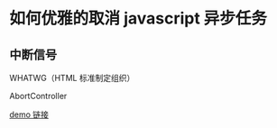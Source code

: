 # 如何优雅的取消 javascript 异步任务

## 中断信号

WHATWG（HTML 标准制定组织）

AbortController

[demo 链接](./HTML/AbortController.html)
